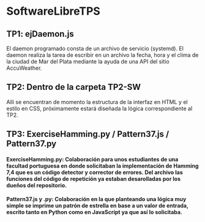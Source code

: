 # SoftwareLibreTPS
## TP1: ejDaemon.js
El daemon programado consta de un archivo de servicio (systemd). El daemon realiza la tarea de escribir en un archivo la fecha, hora y el clima de la ciudad de Mar del Plata mediante la ayuda de una API del sitio AccuWeather.

## TP2: Dentro de la carpeta TP2-SW
Allí se encuentran de momento la estructura de la interfaz en HTML y el estilo en CSS, próximamente estará diseñada la lógica correspondiente al TP2.

## TP3: ExerciseHamming.py / Pattern37.js / Pattern37.py
#### ExerciseHamming.py: Colaboración para unos estudiantes de una facultad portuguesa en donde solicitaban la implementación de Hamming 7,4 que es un código detector y corrector de errores. Del archivo las funciones del código de repetición ya estaban desarolladas por los dueños del repositorio.
#### Pattern37.js y .py: Colaboración en la que planteando una lógica muy simple se imprime un patrón de estrella en base a un valor de entrada, escrito tanto en Python como en JavaScript ya que así lo solicitaba.
